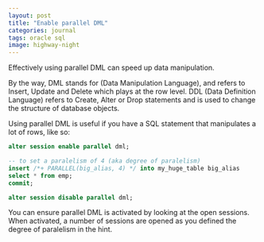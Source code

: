 ```yaml
---
layout: post
title: "Enable parallel DML"
categories: journal
tags: oracle sql
image: highway-night
---
```

Effectively using parallel DML can speed up data manipulation.

By the way, DML stands for (Data Manipulation Language), and refers to Insert, Update and Delete which plays at the row level. DDL (Data Definition Language) refers to Create, Alter or Drop statements and is used to change the structure of database objects.

Using parallel DML is useful if you have a SQL statement that manipulates a lot of rows, like so:

```sql
alter session enable parallel dml;

-- to set a paralelism of 4 (aka degree of paralelism)
insert /*+ PARALLEL(big_alias, 4) */ into my_huge_table big_alias
select * from emp;
commit;

alter session disable parallel dml;
```

You can ensure parallel DML is activated by looking at the open sessions. When activated, a number of sessions are opened as you defined the degree of paralelism in the hint.
